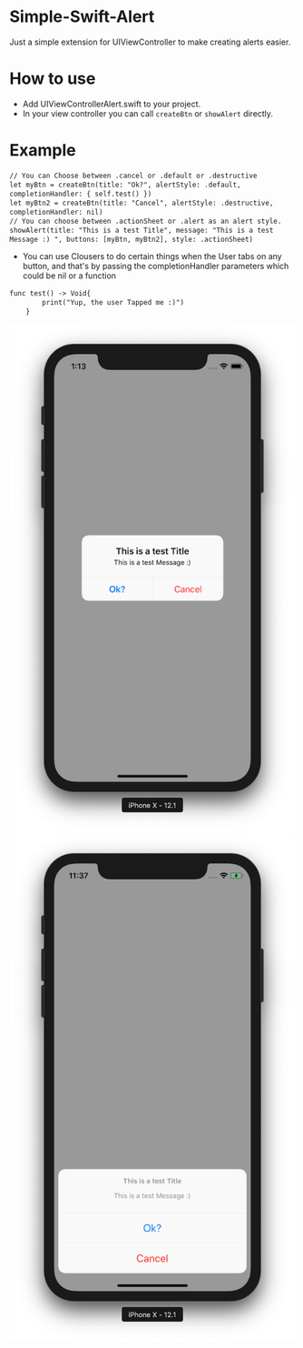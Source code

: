 # Simple-Swift-Alert

Just a simple extension for UIViewController to make creating alerts easier.

# How to use

* Add UIViewControllerAlert.swift to your project.
* In your view controller you can call `createBtn` or `showAlert` directly.


# Example

```
// You can Choose between .cancel or .default or .destructive 
let myBtn = createBtn(title: "Ok?", alertStyle: .default, completionHandler: { self.test() })
let myBtn2 = createBtn(title: "Cancel", alertStyle: .destructive, completionHandler: nil)
// You can choose between .actionSheet or .alert as an alert style. 
showAlert(title: "This is a test Title", message: "This is a test Message :) ", buttons: [myBtn, myBtn2], style: .actionSheet)
```

* You can use Clousers to do certain things when the User tabs on any button, and that's by passing the completionHandler parameters which could be nil or a function

```
func test() -> Void{
        print("Yup, the user Tapped me :)")
    }
```

![](alert.png)
![](actionSheet.png)
